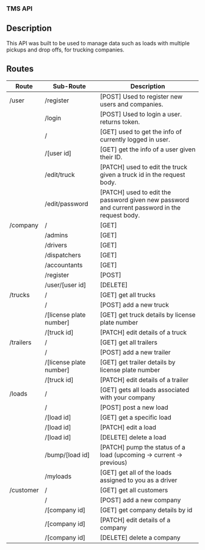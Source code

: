 ### TMS API
## Description
This API was built to be used to manage data such as loads with multiple pickups and drop offs, for trucking companies.
## Routes
| Route | Sub-Route | Description |
| ----------- | ----------- | ----------- |
| /user | /register | [POST] Used to register new users and companies. |
|  | /login | [POST] Used to login a user. returns token. |
|  | / | [GET] used to get the info of currently logged in user. |
|  | /[user id] | [GET] get the info of a user given their ID. |
|  | /edit/truck | [PATCH] used to edit the truck given a truck id in the request body. |
|  | /edit/password | [PATCH] used to edit the password given new password and current password in the request body. |
| /company | / | [GET] |
|  | /admins | [GET] |
|  | /drivers | [GET] |
|  | /dispatchers | [GET] |
|  | /accountants | [GET] |
|  | /register | [POST] |
|  | /user/[user id] | [DELETE] |
| /trucks | / | [GET] get all trucks |
|  | / | [POST] add a new truck |
|  | /[license plate number] | [GET] get truck details by license plate number |
|  | /[truck id] | [PATCH] edit details of a truck |
| /trailers | / | [GET] get all trailers |
|  | / | [POST] add a new trailer |
|  | /[license plate number] | [GET] get trailer details by license plate number |
|  | /[truck id] | [PATCH] edit details of a trailer |
| /loads | / | [GET] gets all loads associated with your company |
|  | / | [POST] post a new load |
|  | /[load id] | [GET] get a specific load |
|  | /[load id] | [PATCH] edit a load |
|  | /[load id] | [DELETE] delete a load |
|  | /bump/[load id] | [PATCH] pump the status of a load (upcoming -> current -> previous) |
|  | /myloads | [GET] get all of the loads assigned to you as a driver |
| /customer | / | [GET] get all customers |
|  | / | [POST] add a new company |
|  | /[company id] | [GET] get company details by id |
|  | /[company id] | [PATCH] edit details of a company |
|  | /[company id] | [DELETE] delete a company |
